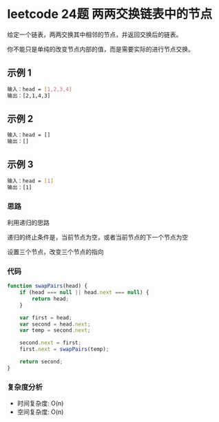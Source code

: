 # leetcode 24题 两两交换链表中的节点

给定一个链表，两两交换其中相邻的节点，并返回交换后的链表。

你不能只是单纯的改变节点内部的值，而是需要实际的进行节点交换。

## 示例 1

```bash
输入：head = [1,2,3,4]
输出：[2,1,4,3]
```

## 示例 2

```bash
输入：head = []
输出：[]
```

## 示例 3

```bash
输入：head = [1]
输出：[1]
```

### 思路

利用递归的思路

递归的终止条件是，当前节点为空，或者当前节点的下一个节点为空

设置三个节点，改变三个节点的指向

### 代码

```js
function swapPairs(head) {
    if (head === null || head.next === null) {
        return head;
    }

    var first = head;
    var second = head.next;
    var temp = second.next;

    second.next = first;
    first.next = swapPairs(temp);

    return second;
}
```

### 复杂度分析

- 时间复杂度: O(n)
- 空间复杂度: O(n)
